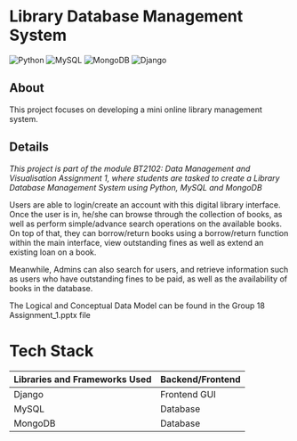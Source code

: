 # Library Database Management System
<img alt="Python" src="https://img.shields.io/badge/python%20-%2314354C.svg?&style=for-the-badge&logo=python&logoColor=white"/> <img alt="MySQL" src="https://img.shields.io/badge/MySQL-00000F?style=for-the-badge&logo=mysql&logoColor=white"/> ![MongoDB](https://img.shields.io/badge/MongoDB-%234ea94b.svg?style=for-the-badge&logo=mongodb&logoColor=white) ![Django](<img alt="PyPI - Django Version" src="https://img.shields.io/pypi/djversions/djangorestframework?color=blue&label=Django&logo=Django&logoColor=Black">)
## About

This project focuses on developing a mini online library management system.

## Details
_This project is part of the module BT2102: Data Management and Visualisation Assignment 1, where students are tasked to create a Library Database Management System using Python, MySQL and MongoDB_

Users are able to login/create an account with this digital library interface. Once the user is in, he/she can browse through the collection of books, as well as perform simple/advance search operations on the available books. On top of that, they can borrow/return books using a borrow/return function within the main interface, view outstanding fines as well as extend an existing loan on a book.

Meanwhile, Admins can also search for users, and retrieve information such as users who have outstanding fines to be paid, as well as the availability of books in the database.

The Logical and Conceptual Data Model can be found in the Group 18 Assignment_1.pptx file

# Tech Stack
| Libraries and Frameworks Used| Backend/Frontend     |
| ----------- | ---------- |
| Django     | Frontend GUI |
| MySQL   | Database |
| MongoDB | Database |
